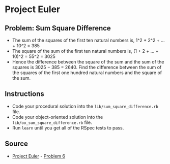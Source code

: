 
# Project Euler

## Problem: Sum Square Difference

- The sum of the squares of the first ten natural numbers is, 1^2 + 2^2 + ... + 10^2 = 385
- The square of the sum of the first ten natural numbers is, (1 + 2 + ... + 10)^2 = 55^2 = 3025
- Hence the difference between the square of the sum and the sum of the squares is 3025 − 385 = 2640. Find the difference between the sum of the squares of the first one hundred natural numbers and the square of the sum.

## Instructions
- Code your procedural solution into the `lib/sum_square_difference.rb` file.
- Code your object-oriented solution into the `lib/oo_sum_square_difference.rb` file.
- Run `learn` until you get all of the RSpec tests to pass.

## Source
- [Project Euler](https://projecteuler.net/) - [Problem 6](https://projecteuler.net/problem=6)
